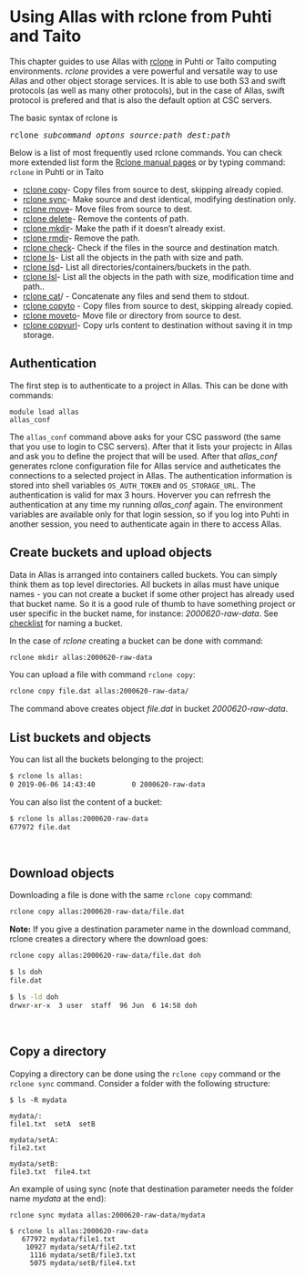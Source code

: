 # Using Allas with rclone from Puhti and Taito 

This chapter guides to use Allas with [rclone](https://rclone.org/) in Puhti or Taito computing environments. _rclone_ provides a vere powerful and versatile way to use Allas and other object storage services. It is able to use both S3 and swift protocols (as well as many other protocols), but in the case of Allas, swift protocol is prefered and that is also the default option at CSC servers.

The basic syntax of rclone is
<pre>
rclone <i>subcommand optons source:path dest:path</i> 
</pre>

Below is a list of most frequently used rclone commands. You can check more extended list form the [Rclone manual pages]( https://rclone.org/docs/) or by typing command: `rclone` in Puhti or in Taito

*    [rclone copy]( https://rclone.org/commands/rclone_copy/)- Copy files from source to dest, skipping already copied.
*    [rclone sync](https://rclone.org/commands/rclone_sync/)- Make source and dest identical, modifying destination only.
*    [rclone move](https://rclone.org/commands/rclone_move/)- Move files from source to dest.
*    [rclone delete](https://rclone.org/commands/rclone_delete/)- Remove the contents of path.
*    [rclone mkdir](https://rclone.org/commands/rclone_mkdir/)- Make the path if it doesn’t already exist.
*    [rclone rmdir](https://rclone.org/commands/rclone_rmdir/)- Remove the path.
*    [rclone check](https://rclone.org/commands/rclone_check/)- Check if the files in the source and destination match.
*    [rclone ls](https://rclone.org/commands/rclone_ls/)- List all the objects in the path with size and path.
*    [rclone lsd](https://rclone.org/commands/rclone_lsd/)- List all directories/containers/buckets in the path.
*    [rclone lsl](https://rclone.org/commands/rclone_lsl/)- List all the objects in the path with size, modification time and path..
*    [rclone cat](https://rclone.org/commands/rclone_cat)/ - Concatenate any files and send them to stdout.
*    [rclone copyto](https://rclone.org/commands/rclone_copyto/) - Copy files from source to dest, skipping already copied.
*    [rclone moveto](https://rclone.org/commands/rclone_moveto/)- Move file or directory from source to dest.
*    [rclone copyurl](https://rclone.org/commands/rclone_copyurl/)- Copy urls content to destination without saving it in tmp storage.


## Authentication

The first step is to authenticate to a project in Allas. This can be done with commands:

```
module load allas
allas_conf
```

The `allas_conf` command above asks for your CSC password (the same that you use to login to CSC servers). After that it lists
your projectc in Allas and ask you to define the project that will be used. After that _allas_conf_ generates rclone configuration file for Allas service and autheticates the connections to a selected project in Allas. The authentication information is stored into shell variables `OS_AUTH_TOKEN` and `OS_STORAGE_URL`. The authentication is valid for max 3 hours. Hoverver you can refrresh the authentication at any time my running _allas_conf_ again. The environment variables are available only for that login session, so if you log into Puhti in another session, you need to authenticate again in there to access Allas.


## Create buckets and upload objects

Data in Allas is arranged into containers called buckets. You can simply think them as top level directories. All buckets in allas must have unique names  - you can not create a bucket if some other project has already used that bucket name. So it is a good rule of thumb to have something project or user specific in the bucket name, for instance: _2000620-raw-data_. See [checklist](../introduction.md#naming_bucket) for naming a bucket.

In the case of _rclone_ creating a bucket can be done with command:
```bash
rclone mkdir allas:2000620-raw-data
```
You can upload a file with command ```rclone copy```:
```bash
rclone copy file.dat allas:2000620-raw-data/
```
The command above creates object _file.dat_ in bucket _2000620-raw-data_.

## List buckets and objects

You can list all the buckets belonging to the project:

```bash
$ rclone ls allas:
0 2019-06-06 14:43:40         0 2000620-raw-data
```

You can also list the content of a bucket: 

```bash
$ rclone ls allas:2000620-raw-data
677972 file.dat
```
&nbsp;

## Download objects

Downloading a file is done with the same ```rclone copy``` command:

```bash
rclone copy allas:2000620-raw-data/file.dat
```

**Note:** If you give a destination parameter name in the download command, rclone creates a directory where the download goes:
```bash
rclone copy allas:2000620-raw-data/file.dat doh
```

```bash
$ ls doh
file.dat
```

```bash
$ ls -ld doh
drwxr-xr-x  3 user  staff  96 Jun  6 14:58 doh
```
&nbsp;

## Copy a directory

Copying a directory can be done using the `rclone copy` command or the `rclone sync` command. Consider a folder with the following structure:

```
$ ls -R mydata

mydata/:
file1.txt  setA  setB

mydata/setA:
file2.txt

mydata/setB:
file3.txt  file4.txt
```

An example of using sync (note that destination parameter needs the folder name _mydata_ at the end):

```bash
rclone sync mydata allas:2000620-raw-data/mydata
```

```
$ rclone ls allas:2000620-raw-data
   677972 mydata/file1.txt
    10927 mydata/setA/file2.txt
     1116 mydata/setB/file3.txt
     5075 mydata/setB/file4.txt
```




